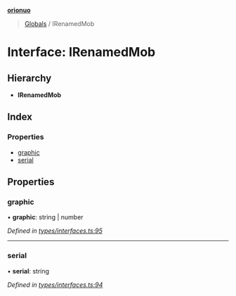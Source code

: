 **[orionuo](../README.md)**

> [Globals](../globals.md) / IRenamedMob

# Interface: IRenamedMob

## Hierarchy

* **IRenamedMob**

## Index

### Properties

* [graphic](irenamedmob.md#graphic)
* [serial](irenamedmob.md#serial)

## Properties

### graphic

•  **graphic**: string \| number

*Defined in [types/interfaces.ts:95](https://github.com/msviha/orionuo/blob/5345ecb/src/types/interfaces.ts#L95)*

___

### serial

•  **serial**: string

*Defined in [types/interfaces.ts:94](https://github.com/msviha/orionuo/blob/5345ecb/src/types/interfaces.ts#L94)*
